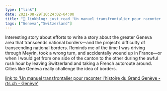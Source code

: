 ```yaml
---
type: ["link"]
date: 2021-08-29T10:24:02-04:00
title: "🔗 linkblog: just read 'Un manuel transfrontalier pour raconter l'histoire du Grand Genève - rts.ch - Genève'"
tags: ["Geneva","Switzerland"]
---
```

Interesting story about efforts to write a story about the greater Geneva area that transcends national borders—and the project’s difficulty of transcending national borders. Reminds me of the time I was driving through Meyrin, took a wrong turn, and accidentally wound up in France—or when I would get from one side of the canton to the other during the awful rush hour by leaving Switzerland and taking a French autoroute around. Cities like Geneva really challenge the idea of borders.
 
[link to 'Un manuel transfrontalier pour raconter l'histoire du Grand Genève - rts.ch - Genève'](https://www.rts.ch/info/regions/geneve/12446682-un-manuel-transfrontalier-pour-raconter-l-histoire-du-grand-geneve.html?rts_source=rss_t)
